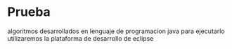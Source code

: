 # Prueba 
algoritmos desarrollados en lenguaje de programacion java
para ejecutarlo utilizaremos la plataforma de desarrollo de eclipse
